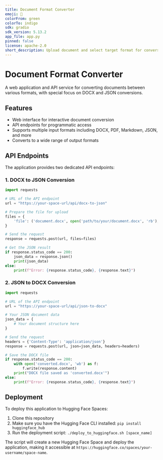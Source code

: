 ```yaml
---
title: Document Format Converter
emoji: 🙊
colorFrom: green
colorTo: indigo
sdk: gradio
sdk_version: 5.13.2
app_file: app.py
pinned: false
license: apache-2.0
short_description: Upload document and select target format for conversion.
---
```


# Document Format Converter

A web application and API service for converting documents between various formats, with special focus on DOCX and JSON conversions.

## Features

- Web interface for interactive document conversion
- API endpoints for programmatic access
- Supports multiple input formats including DOCX, PDF, Markdown, JSON, and more
- Converts to a wide range of output formats

## API Endpoints

The application provides two dedicated API endpoints:

### 1. DOCX to JSON Conversion

```python
import requests

# URL of the API endpoint
url = "https://your-space-url/api/docx-to-json"

# Prepare the file for upload
files = {
    'file': ('document.docx', open('path/to/your/document.docx', 'rb'), 'application/vnd.openxmlformats-officedocument.wordprocessingml.document')
}

# Send the request
response = requests.post(url, files=files)

# Get the JSON result
if response.status_code == 200:
    json_data = response.json()
    print(json_data)
else:
    print(f"Error: {response.status_code}, {response.text}")
```

### 2. JSON to DOCX Conversion

```python
import requests

# URL of the API endpoint
url = "https://your-space-url/api/json-to-docx"

# Your JSON document data
json_data = {
    # Your document structure here
}

# Send the request
headers = {'Content-Type': 'application/json'}
response = requests.post(url, json=json_data, headers=headers)

# Save the DOCX file
if response.status_code == 200:
    with open('converted.docx', 'wb') as f:
        f.write(response.content)
    print("DOCX file saved as 'converted.docx'")
else:
    print(f"Error: {response.status_code}, {response.text}")
```

## Deployment

To deploy this application to Hugging Face Spaces:

1. Clone this repository
2. Make sure you have the Hugging Face CLI installed: `pip install huggingface_hub`
3. Run the deployment script: `./deploy_to_huggingface.sh [space_name]`

The script will create a new Hugging Face Space and deploy the application, making it accessible at `https://huggingface.co/spaces/your-username/space-name`.